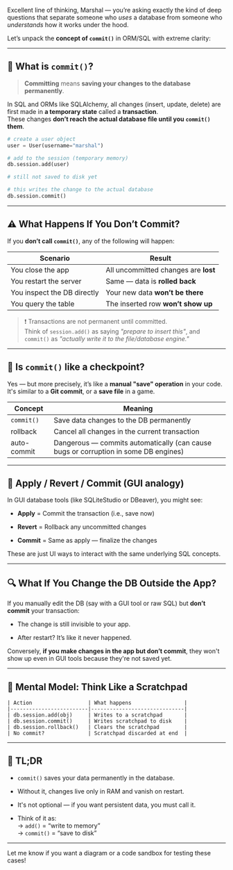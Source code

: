 Excellent line of thinking, Marshal — you’re asking exactly the kind of deep questions that separate someone who _uses_ a database from someone who _understands_ how it works under the hood.

Let’s unpack the **concept of `commit()`** in ORM/SQL with extreme clarity:

---

## 🔁 What is `commit()`?

> **Committing** means **saving your changes to the database permanently**.

In SQL and ORMs like SQLAlchemy, all changes (insert, update, delete) are first made in **a temporary state** called a **transaction**.  
These changes **don’t reach the actual database file until you `commit()` them**.

```python
# create a user object
user = User(username="marshal")

# add to the session (temporary memory)
db.session.add(user)

# still not saved to disk yet

# this writes the change to the actual database
db.session.commit()
```

---

## ⚠️ What Happens If You Don’t Commit?

If you **don’t call `commit()`**, any of the following will happen:

|Scenario|Result|
|---|---|
|You close the app|All uncommitted changes are **lost**|
|You restart the server|Same — data is **rolled back**|
|You inspect the DB directly|Your new data **won’t be there**|
|You query the table|The inserted row **won’t show up**|

> ❗ Transactions are not permanent until committed.  
> Think of `session.add()` as saying _"prepare to insert this"_, and `commit()` as _"actually write it to the file/database engine."_

---

## 🔁 Is `commit()` like a checkpoint?

Yes — but more precisely, it’s like a **manual "save" operation** in your code. It's similar to a **Git commit**, or a **save file** in a game.

|Concept|Meaning|
|---|---|
|`commit()`|Save data changes to the DB permanently|
|rollback|Cancel all changes in the current transaction|
|auto-commit|Dangerous — commits automatically (can cause bugs or corruption in some DB engines)|

---

## 🔄 Apply / Revert / Commit (GUI analogy)

In GUI database tools (like SQLiteStudio or DBeaver), you might see:

- **Apply** = Commit the transaction (i.e., save now)
    
- **Revert** = Rollback any uncommitted changes
    
- **Commit** = Same as apply — finalize the changes
    

These are just UI ways to interact with the same underlying SQL concepts.

---

## 🔍 What If You Change the DB Outside the App?

If you manually edit the DB (say with a GUI tool or raw SQL) but **don’t commit** your transaction:

- The change is still invisible to your app.
    
- After restart? It’s like it never happened.
    

Conversely, **if you make changes in the app but don’t commit**, they won't show up even in GUI tools because they're not saved yet.

---

## 🧠 Mental Model: Think Like a Scratchpad

```text
| Action                  | What happens                 |
|-------------------------|------------------------------|
| db.session.add(obj)     | Writes to a scratchpad       |
| db.session.commit()     | Writes scratchpad to disk    |
| db.session.rollback()   | Clears the scratchpad        |
| No commit?              | Scratchpad discarded at end  |
```

---

## 🧭 TL;DR

- `commit()` saves your data permanently in the database.
    
- Without it, changes live only in RAM and vanish on restart.
    
- It's not optional — if you want persistent data, you must call it.
    
- Think of it as:  
    → `add()` = “write to memory”  
    → `commit()` = “save to disk”
    

---

Let me know if you want a diagram or a code sandbox for testing these cases!